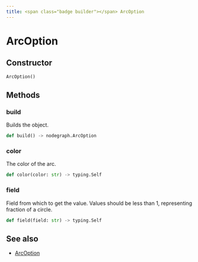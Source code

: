 ```yaml
---
title: <span class="badge builder"></span> ArcOption
---
```

# <span class="badge builder"></span> ArcOption

## Constructor

```python
ArcOption()
```
## Methods

### <span class="badge object-method"></span> build

Builds the object.

```python
def build() -> nodegraph.ArcOption
```

### <span class="badge object-method"></span> color

The color of the arc.

```python
def color(color: str) -> typing.Self
```

### <span class="badge object-method"></span> field

Field from which to get the value. Values should be less than 1, representing fraction of a circle.

```python
def field(field: str) -> typing.Self
```

## See also

 * <span class="badge object-type-class"></span> [ArcOption](./object-ArcOption.md)
